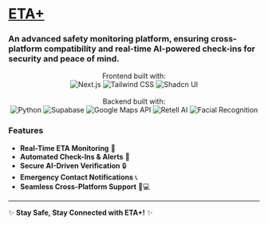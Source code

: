 # [ETA+](https://etaplus.com)

### An advanced safety monitoring platform, ensuring cross-platform compatibility and real-time AI-powered check-ins for security and peace of mind.

<p align="center">
  Frontend built with: <br>
  <img src=https://img.shields.io/badge/Next.js-000000?style=for-the-badge&logo=nextdotjs&logoColor=white alt="Next.js">
  <img src=https://img.shields.io/badge/Tailwind_CSS-38B2AC?style=for-the-badge&logo=tailwind-css&logoColor=white alt="Tailwind CSS">
  <img src=https://img.shields.io/badge/shadcn-000000?style=for-the-badge&logo=shadcnui&logoColor=white alt="Shadcn UI">
  <br><br>
  Backend built with: <br>
  <img src=https://img.shields.io/badge/Python-3776AB?style=for-the-badge&logo=python&logoColor=white alt="Python">
  <img src=https://img.shields.io/badge/Supabase-3FCF8E?style=for-the-badge&logo=supabase&logoColor=white alt="Supabase">
  <!-- <img src=https://img.shields.io/badge/Firebase-FFCA28?style=for-the-badge&logo=firebase&logoColor=black alt="Firebase"> -->
  <img src=https://img.shields.io/badge/Google%20Maps-4285F4?style=for-the-badge&logo=googlemaps&logoColor=white alt="Google Maps API">
  <img src=https://img.shields.io/badge/Retell%20AI-6A67CE?style=for-the-badge&logo=artificialintelligence&logoColor=white alt="Retell AI">
  <img src=https://img.shields.io/badge/Facial%20Recognition-2E86C1?style=for-the-badge&logo=ai&logoColor=white alt="Facial Recognition">
  <br>
</p>


### Features
- **Real-Time ETA Monitoring** 🚗
- **Automated Check-Ins & Alerts** 🔔
- **Secure AI-Driven Verification** 🔒
- **Emergency Contact Notifications** 📞
- **Seamless Cross-Platform Support** 📱💻

---
✨ **Stay Safe, Stay Connected with ETA+!** ✨

